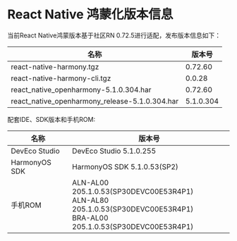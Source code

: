 # React Native 鸿蒙化版本信息

当前React Native鸿蒙版本基于社区RN 0.72.5进行适配，发布版本信息如下：

| 名称                          | 版本号                            |
| ----------------------------- | -------------------------------|
| react-native-harmony.tgz        | 0.72.60 |
| react-native-harmony-cli.tgz    | 0.0.28 |
| react_native_openharmony-5.1.0.304.har                          | 0.72.60 |
| react_native_openharmony_release-5.1.0.304.har                  | 5.1.0.304 |

配套IDE、SDK版本和手机ROM:

| 名称                          | 版本号                            |
| ----------------------------- | -------------------------------|
| DevEco Studio     | DevEco Studio 5.1.0.255 |
| HarmonyOS SDK     | HarmonyOS SDK 5.1.0.53(SP2) |
| 手机ROM           | ALN-AL00 205.1.0.53(SP30DEVC00E53R4P1) <br> ALN-AL80 205.1.0.53(SP30DEVC00E53R4P1) <br> BRA-AL00 205.1.0.53(SP30DEVC00E53R4P1) |